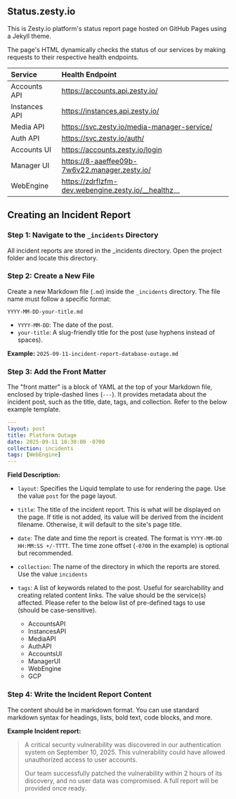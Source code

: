 ## Status.zesty.io

 This is Zesty.io platform's status report page hosted on GitHub Pages using a Jekyll theme. 
 
 The page's HTML dynamically checks the status of our services by making requests to their respective health endpoints.

| Service      | Health Endpoint |
|:-------------|:------------------|
| Accounts API | https://accounts.api.zesty.io/ |
| Instances API | https://instances.api.zesty.io/ |
| Media API | https://svc.zesty.io/media-manager-service/ |
| Auth API | https://svc.zesty.io/auth/ |
| Accounts UI | https://accounts.zesty.io/login |
| Manager UI | https://8-aaeffee09b-7w6v22.manager.zesty.io/ |
| WebEngine | https://zdrflzfm-dev.webengine.zesty.io/__healthz__ |

## Creating an Incident Report

### Step 1: Navigate to the `_incidents` Directory

All incident reports are stored in the _incidents directory. Open the project folder and locate this directory.

### Step 2: Create a New File

Create a new Markdown file (`.md`) inside the `_incidents` directory. The file name must follow a specific format:

`YYYY-MM-DD-your-title.md`
* `YYYY-MM-DD`: The date of the post.
* `your-title`: A slug-friendly title for the post (use hyphens instead of spaces).

**Example:**
`2025-09-11-incident-report-database-outage.md`

### Step 3: Add the Front Matter

The "front matter" is a block of YAML at the top of your Markdown file, enclosed by triple-dashed lines (`---`). It provides metadata about the incident post, such as the title, date, tags, and collection.
Refer to the below example template.

```yaml
---
layout: post
title: Platform Outage
date: 2025-09-11 10:30:00 -0700
collection: incidents
tags: [WebEngine]
---

```
**Field Description:**

* `layout`: Specifies the Liquid template to use for rendering the page. Use the value `post` for the page layout.

* `title`: The title of the incident report. This is what will be displayed on the page. If title is not added, its value will be derived from the incident filename. Otherwise, it will default to the site's page title.

* `date`: The date and time the report is created. The format is `YYYY-MM-DD HH:MM:SS +/-TTTT`. The time zone offset (`-0700` in the example) is optional but recommended.

* `collection`: The name of the directory in which the reports are stored. Use the value `incidents`

* `tags`: A list of keywords related to the post. Useful for searchability and creating related content links. The value should be the service(s) affected. Please refer to the below list of pre-defined tags to use (should be case-sensitive).
  - AccountsAPI
  - InstancesAPI
  - MediaAPI
  - AuthAPI
  - AccountsUI
  - ManagerUI
  - WebEngine
  - GCP

### Step 4: Write the Incident Report Content

The content should be in markdown format. You can use standard markdown syntax for headings, lists, bold text, code blocks, and more.

**Example Incident report:**

> A critical security vulnerability was discovered in our authentication system on September 10, 2025. This vulnerability could have allowed unauthorized access to user accounts.
>
> Our team successfully patched the vulnerability within 2 hours of its discovery, and no user data was compromised.
> A full report will be provided once ready.







